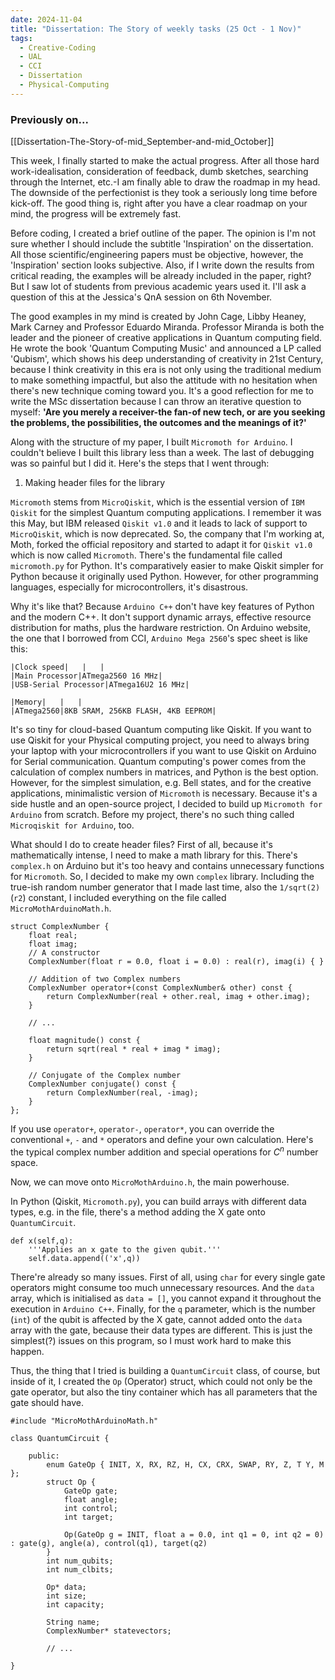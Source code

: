 ```yaml
---
date: 2024-11-04
title: "Dissertation: The Story of weekly tasks (25 Oct - 1 Nov)"
tags:
  - Creative-Coding
  - UAL
  - CCI
  - Dissertation
  - Physical-Computing
---
```

### Previously on...
[[Dissertation-The-Story-of-mid_September-and-mid_October]]

This week, I finally started to make the actual progress. After all those hard work-idealisation, consideration of feedback, dumb sketches, searching through the Internet, etc.-I am finally able to draw the roadmap in my head. The downside of the perfectionist is they took a seriously long time before kick-off. The good thing is, right after you have a clear roadmap on your mind, the progress will be extremely fast.

Before coding, I created a brief outline of the paper. The opinion is I'm not sure whether I should include the subtitle 'Inspiration' on the dissertation. All those scientific/engineering papers must be objective, however, the 'Inspiration' section looks subjective. Also, if I write down the results from critical reading, the examples will be already included in the paper, right? But I saw lot of students from previous academic years used it. I'll ask a question of this at the Jessica's QnA session on 6th November.

The good examples in my mind is created by John Cage, Libby Heaney, Mark Carney and Professor Eduardo Miranda. Professor Miranda is both the leader and the pioneer of creative applications in Quantum computing field. He wrote the book 'Quantum Computing Music' and announced a LP called 'Qubism', which shows his deep understanding of creativity in 21st Century, because I think creativity in this era is not only using the traditional medium to make something impactful, but also the attitude with no hesitation when there's new technique coming toward you. It's a good reflection for me to write the MSc dissertation because I can throw an iterative question to myself: **'Are you merely a receiver-the fan-of new tech, or are you seeking the problems, the possibilities, the outcomes and the meanings of it?'**

Along with the structure of my paper, I built `Micromoth for Arduino`. I couldn't believe I built this library less than a week. The last of debugging was so painful but I did it. Here's the steps that I went through:

1. Making header files for the library

`Micromoth` stems from `MicroQiskit`, which is the essential version of `IBM Qiskit` for the simplest Quantum computing applications. I remember it was this May, but IBM released `Qiskit v1.0` and it leads to lack of support to `MicroQiskit`, which is now deprecated. So, the company that I'm working at, Moth, forked the official repository and started to adapt it for `Qiskit v1.0` which is now called `Micromoth`. There's the fundamental file called `micromoth.py` for Python. It's comparatively easier to make Qiskit simpler for Python because it originally used Python. However, for other programming languages, especially for microcontrollers, it's disastrous.

Why it's like that? Because `Arduino C++` don't have key features of Python and the modern C++. It don't support dynamic arrays, effective resource distribution for maths, plus the hardware restriction. On Arduino website, the one that I borrowed from CCI, `Arduino Mega 2560`'s spec sheet is like this:
```
|Clock speed|   |   |
|Main Processor|ATmega2560 16 MHz|
|USB-Serial Processor|ATmega16U2 16 MHz|

|Memory|   |   |
|ATmega2560|8KB SRAM, 256KB FLASH, 4KB EEPROM|
```

It's so tiny for cloud-based Quantum computing like Qiskit. If you want to use Qiskit for your Physical computing project, you need to always bring your laptop with your microcontrollers if you want to use Qiskit on Arduino for Serial communication. Quantum computing's power comes from the calculation of complex numbers in matrices, and Python is the best option. However, for the simplest simulation, e.g. Bell states, and for the creative applications, minimalistic version of `Micromoth` is necessary. Because it's a side hustle and an open-source project, I decided to build up `Micromoth for Arduino` from scratch. Before my project, there's no such thing called `Microqiskit for Arduino`, too.

What should I do to create header files? First of all, because it's mathematically intense, I need to make a math library for this. There's `complex.h` on Arduino but it's too heavy and contains unnecessary functions for `Micromoth`. So, I decided to make my own `complex` library. Including the true-ish random number generator that I made last time, also the `1/sqrt(2)` (`r2`) constant, I included everything on the file called `MicroMothArduinoMath.h`.

```
struct ComplexNumber {
	float real;
	float imag;
	// A constructor
	ComplexNumber(float r = 0.0, float i = 0.0) : real(r), imag(i) { }

	// Addition of two Complex numbers
	ComplexNumber operator+(const ComplexNumber& other) const {
		return ComplexNumber(real + other.real, imag + other.imag);
	}

	// ...

	float magnitude() const {
		return sqrt(real * real + imag * imag);
	}

	// Conjugate of the Complex number
	ComplexNumber conjugate() const {
		return ComplexNumber(real, -imag);
	}
};
```

If you use `operator+`, `operator-`, `operator*`, you can override the conventional `+`, `-` and `*` operators and define your own calculation. Here's the typical complex number addition and special operations for $C^n$ number space.

Now, we can move onto `MicroMothArduino.h`, the main powerhouse.

In Python (Qiskit, `Micromoth.py`), you can build arrays with different data types, e.g. in the file, there's a method adding the X gate onto `QuantumCircuit`.
``` 
def x(self,q):
    '''Applies an x gate to the given qubit.'''
    self.data.append(('x',q))
```

There're already so many issues. First of all, using `char` for every single gate operators might consume too much unnecessary resources. And the `data` array, which is initialised as `data = []`, you cannot expand it throughout the execution in `Arduino C++`. Finally, for the `q` parameter, which is the number (`int`) of the qubit is affected by the X gate, cannot added onto the `data` array with the gate, because their data types are different. This is just the simplest(?) issues on this program, so I must work hard to make this happen.

Thus, the thing that I tried is building a `QuantumCircuit` class, of course, but inside of it, I created the `Op` (Operator) struct, which could not only be the gate operator, but also the tiny container which has all parameters that the gate should have.

``` 
#include "MicroMothArduinoMath.h"

class QuantumCircuit {

	public:
		enum GateOp { INIT, X, RX, RZ, H, CX, CRX, SWAP, RY, Z, T Y, M };
		struct Op {
			GateOp gate;
			float angle;
			int control;
			int target;

			Op(GateOp g = INIT, float a = 0.0, int q1 = 0, int q2 = 0) : gate(g), angle(a), control(q1), target(q2)
		}
		int num_qubits;
		int num_clbits;

		Op* data;
		int size;
		int capacity;

		String name;
		ComplexNumber* statevectors;

		// ...

}
```

